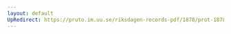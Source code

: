 ```yaml
---
layout: default
UpRedirect: https://pruto.im.uu.se/riksdagen-records-pdf/1878/prot-1878--ak--048/prot-1878--ak--048_017.pdf
---
```

